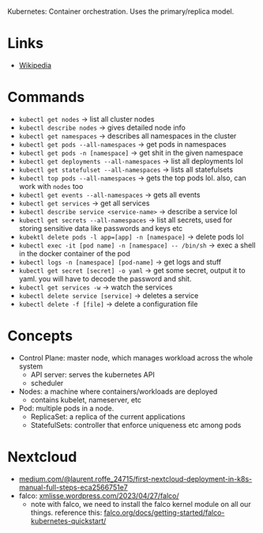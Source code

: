 Kubernetes: Container orchestration. Uses the primary/replica model.

# Links
- [Wikipedia](https://en.wikipedia.org/wiki/Kubernetes)

# Commands
- `kubectl get nodes` -> list all cluster nodes
- `kubectl describe nodes` -> gives detailed node info
- `kubectl get namespaces` -> describes all namespaces in the cluster
- `kubectl get pods --all-namespaces` -> get pods in namespaces
- `kubectl get pods -n [namespace]` -> get shit in the given namespace
- `kubectl get deployments --all-namespaces` -> list all deployments lol
- `kubectl get statefulset --all-namespaces` -> lists all statefulsets
- `kubectl top pods --all-namespaces` -> gets the top pods lol. also, can work with `nodes` too
- `kubectl get events --all-namespaces` -> gets all events
- `kubectl get services` -> get all services
- `kubectl describe service <service-name>` -> describe a service lol
- `kubectl get secrets --all-namespaces` -> list all secrets, used for storing sensitive data like passwords and keys etc
- `kubektl delete pods -l app=[app] -n [namespace]` -> delete pods lol
- `kubectl exec -it [pod name] -n [namespace] -- /bin/sh` -> exec a shell in the docker container of the pod
- `kubectl logs -n [namespace] [pod-name]` -> get logs and stuff
- `kubectl get secret [secret] -o yaml` -> get some secret, output it to yaml. you will have to decode the password and shit.
- `kubectl get services -w` -> watch the services
- `kubectl delete service [service]` -> deletes a service
- `kubectl delete -f [file]` -> delete a configuration file

# Concepts
- Control Plane: master node, which manages workload across the whole system
    - API server: serves the kubernetes API
    - scheduler
- Nodes: a machine where containers/workloads are deployed
    - contains kubelet, nameserver, etc
- Pod: multiple pods in a node.
    - ReplicaSet: a replica of the current applications
    - StatefulSets: controller that enforce uniqueness etc among pods

# Nextcloud
- [medium.com/@laurent.roffe_24715/first-nextcloud-deployment-in-k8s-manual-full-steps-eca2566751e7](https://medium.com/@laurent.roffe_24715/first-nextcloud-deployment-in-k8s-manual-full-steps-eca2566751e7)
- falco: [xmlisse.wordpress.com/2023/04/27/falco/](https://xmlisse.wordpress.com/2023/04/27/falco/)
    - note with falco, we need to install the falco kernel module on all our things. reference this: [falco.org/docs/getting-started/falco-kubernetes-quickstart/](https://falco.org/docs/getting-started/falco-kubernetes-quickstart/)
